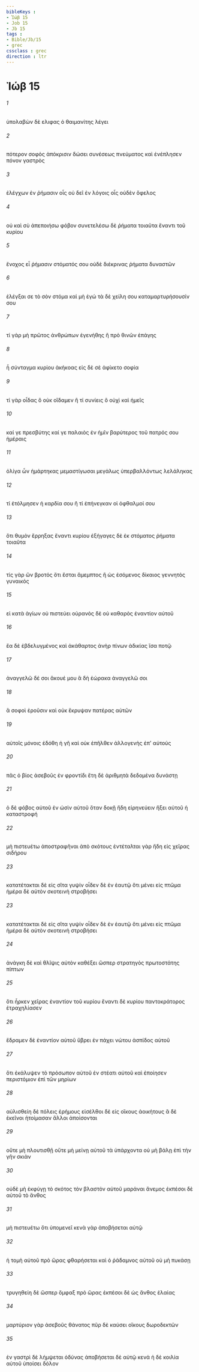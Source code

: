 ```yaml
---
bibleKeys : 
- Ἰώβ 15
- Job 15
- Jb 15
tags : 
- Bible/Jb/15
- grec
cssclass : grec
direction : ltr
---
```


# Ἰώβ 15

###### 1
ὑπολαβὼν δὲ ελιφας ὁ θαιμανίτης λέγει
###### 2
πότερον σοφὸς ἀπόκρισιν δώσει συνέσεως πνεύματος καὶ ἐνέπλησεν πόνον γαστρὸς
###### 3
ἐλέγχων ἐν ῥήμασιν οἷς οὐ δεῖ ἐν λόγοις οἷς οὐδὲν ὄφελος
###### 4
οὐ καὶ σὺ ἀπεποιήσω φόβον συνετελέσω δὲ ῥήματα τοιαῦτα ἔναντι τοῦ κυρίου
###### 5
ἔνοχος εἶ ῥήμασιν στόματός σου οὐδὲ διέκρινας ῥήματα δυναστῶν
###### 6
ἐλέγξαι σε τὸ σὸν στόμα καὶ μὴ ἐγώ τὰ δὲ χείλη σου καταμαρτυρήσουσίν σου
###### 7
τί γάρ μὴ πρῶτος ἀνθρώπων ἐγενήθης ἢ πρὸ θινῶν ἐπάγης
###### 8
ἦ σύνταγμα κυρίου ἀκήκοας εἰς δὲ σὲ ἀφίκετο σοφία
###### 9
τί γὰρ οἶδας ὃ οὐκ οἴδαμεν ἢ τί συνίεις ὃ οὐχὶ καὶ ἡμεῖς
###### 10
καί γε πρεσβύτης καί γε παλαιὸς ἐν ἡμῖν βαρύτερος τοῦ πατρός σου ἡμέραις
###### 11
ὀλίγα ὧν ἡμάρτηκας μεμαστίγωσαι μεγάλως ὑπερβαλλόντως λελάληκας
###### 12
τί ἐτόλμησεν ἡ καρδία σου ἢ τί ἐπήνεγκαν οἱ ὀφθαλμοί σου
###### 13
ὅτι θυμὸν ἔρρηξας ἔναντι κυρίου ἐξήγαγες δὲ ἐκ στόματος ῥήματα τοιαῦτα
###### 14
τίς γὰρ ὢν βροτός ὅτι ἔσται ἄμεμπτος ἢ ὡς ἐσόμενος δίκαιος γεννητὸς γυναικός
###### 15
εἰ κατὰ ἁγίων οὐ πιστεύει οὐρανὸς δὲ οὐ καθαρὸς ἐναντίον αὐτοῦ
###### 16
ἔα δὲ ἐβδελυγμένος καὶ ἀκάθαρτος ἀνὴρ πίνων ἀδικίας ἴσα ποτῷ
###### 17
ἀναγγελῶ δέ σοι ἄκουέ μου ἃ δὴ ἑώρακα ἀναγγελῶ σοι
###### 18
ἃ σοφοὶ ἐροῦσιν καὶ οὐκ ἔκρυψαν πατέρας αὐτῶν
###### 19
αὐτοῖς μόνοις ἐδόθη ἡ γῆ καὶ οὐκ ἐπῆλθεν ἀλλογενὴς ἐπ' αὐτούς
###### 20
πᾶς ὁ βίος ἀσεβοῦς ἐν φροντίδι ἔτη δὲ ἀριθμητὰ δεδομένα δυνάστῃ
###### 21
ὁ δὲ φόβος αὐτοῦ ἐν ὠσὶν αὐτοῦ ὅταν δοκῇ ἤδη εἰρηνεύειν ἥξει αὐτοῦ ἡ καταστροφή
###### 22
μὴ πιστευέτω ἀποστραφῆναι ἀπὸ σκότους ἐντέταλται γὰρ ἤδη εἰς χεῖρας σιδήρου
###### 23
κατατέτακται δὲ εἰς σῖτα γυψίν οἶδεν δὲ ἐν ἑαυτῷ ὅτι μένει εἰς πτῶμα ἡμέρα δὲ αὐτὸν σκοτεινὴ στροβήσει
###### 23
κατατέτακται δὲ εἰς σῖτα γυψίν οἶδεν δὲ ἐν ἑαυτῷ ὅτι μένει εἰς πτῶμα ἡμέρα δὲ αὐτὸν σκοτεινὴ στροβήσει
###### 24
ἀνάγκη δὲ καὶ θλῖψις αὐτὸν καθέξει ὥσπερ στρατηγὸς πρωτοστάτης πίπτων
###### 25
ὅτι ἦρκεν χεῖρας ἐναντίον τοῦ κυρίου ἔναντι δὲ κυρίου παντοκράτορος ἐτραχηλίασεν
###### 26
ἔδραμεν δὲ ἐναντίον αὐτοῦ ὕβρει ἐν πάχει νώτου ἀσπίδος αὐτοῦ
###### 27
ὅτι ἐκάλυψεν τὸ πρόσωπον αὐτοῦ ἐν στέατι αὐτοῦ καὶ ἐποίησεν περιστόμιον ἐπὶ τῶν μηρίων
###### 28
αὐλισθείη δὲ πόλεις ἐρήμους εἰσέλθοι δὲ εἰς οἴκους ἀοικήτους ἃ δὲ ἐκεῖνοι ἡτοίμασαν ἄλλοι ἀποίσονται
###### 29
οὔτε μὴ πλουτισθῇ οὔτε μὴ μείνῃ αὐτοῦ τὰ ὑπάρχοντα οὐ μὴ βάλῃ ἐπὶ τὴν γῆν σκιὰν
###### 30
οὐδὲ μὴ ἐκφύγῃ τὸ σκότος τὸν βλαστὸν αὐτοῦ μαράναι ἄνεμος ἐκπέσοι δὲ αὐτοῦ τὸ ἄνθος
###### 31
μὴ πιστευέτω ὅτι ὑπομενεῖ κενὰ γὰρ ἀποβήσεται αὐτῷ
###### 32
ἡ τομὴ αὐτοῦ πρὸ ὥρας φθαρήσεται καὶ ὁ ῥάδαμνος αὐτοῦ οὐ μὴ πυκάσῃ
###### 33
τρυγηθείη δὲ ὥσπερ ὄμφαξ πρὸ ὥρας ἐκπέσοι δὲ ὡς ἄνθος ἐλαίας
###### 34
μαρτύριον γὰρ ἀσεβοῦς θάνατος πῦρ δὲ καύσει οἴκους δωροδεκτῶν
###### 35
ἐν γαστρὶ δὲ λήμψεται ὀδύνας ἀποβήσεται δὲ αὐτῷ κενά ἡ δὲ κοιλία αὐτοῦ ὑποίσει δόλον
